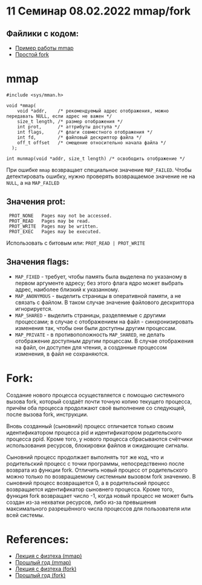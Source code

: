# 11 Семинар 08.02.2022 mmap/fork

## Файлики с кодом:

* [Пример работы mmap](mmap_example.c)
* [Простой fork](simple_fork.c)



# mmap

```
#include <sys/mman.h>

void *mmap(
    void *addr,    /* рекомендуемый адрес отображения, можно передавать NULL, если адрес не важен */
    size_t length, /* размер отображения */
    int prot,      /* аттрибуты доступа */
    int flags,     /* флаги совместного отображения */
    int fd,        /* файловый дескриптор файла */
    off_t offset   /* смещение относительно начала файла */
  );

int munmap(void *addr, size_t length) /* освободить отображение */

```

При ошибке `mmap` возвращает специальное значение `MAP_FAILED`.
Чтобы детектировать ошибку, нужно проверять возвращаемое значение не на `NULL`,
а на `MAP_FAILED`

## Значения prot:

	 PROT_NONE   Pages may not be accessed.
     PROT_READ   Pages may be read.
     PROT_WRITE  Pages may be written.
     PROT_EXEC   Pages may be executed.

Использовать с битовым или: `PROT_READ | PROT_WRITE`

## Значения flags:

* `MAP_FIXED` - требует, чтобы память была выделена по указаному в первом аргументе адресу; без этого флага ядро может выбрать адрес, наиболее близкий к указанному.
* `MAP_ANONYMOUS` - выделить страницы в оперативной памяти, а не связать с файлом. В таком случае значение файлового дескриптора игнорируется.
* `MAP_SHARED` - выделить страницы, разделяемые с другими процессами; в случае с отображением на файл - синхронизировать изменения так, чтобы они были доступны другим процессам.
* `MAP_PRIVATE` - в противоположность `MAP_SHARED`, не делать отображение доступным другим процессам. В случае отображения на файл, он доступен для чтения, а созданные процессом изменения, в файл не сохраняются.

# Fork:

Создание нового процесса осуществляется с помощью системного вызова fork, который создаёт почти точную копию текущего процесса, причём оба процесса продолжают своё выполнение со следующей, после вызова fork, инструкции.

Вновь созданный (сыновний) процесс отличается только своим идентификатором процесса pid и идентификатором родительского процесса ppid. Кроме того, у нового процесса сбрасываются счётчики использования ресурсов, блокировки файлов и ожидающие сигналы.

Сыновний процесс продолжает выполнять тот же код, что и родительский процесс с точки программы, непосредственно после возврата из функции fork. Отличить новый процесс от родительского можно только по возвращаемому системным вызовом fork значению. В сыновний процесс возвращается 0, а в родительский процесс возвращается идентификатор сыновнего процесса. Кроме того, функция fork возвращает число -1, когда новый процесс не может быть создан из-за нехватки ресурсов, либо из-за превышения максимального разрешённого числа процессов для пользователя или всей системы.



# References:

* [Лекция с физтеха (mmap)](https://github.com/victor-yacovlev/mipt-diht-caos/tree/master/practice/mmap)
* [Прошлый год (mmap)](https://github.com/blackav/hse-caos-2020/tree/master/14-mmap)
* [Лекция с физтеха (fork)](https://github.com/victor-yacovlev/mipt-diht-caos/tree/master/practice/fork)
* [Прошлый год (fork)](https://github.com/blackav/hse-caos-2020/tree/master/15-fork)
